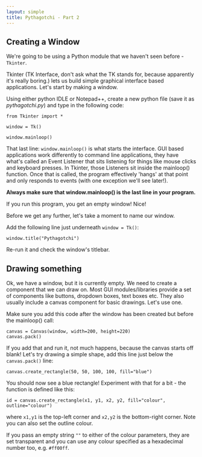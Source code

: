 ```yaml
---
layout: simple
title: Pythagotchi - Part 2
---
```


## Creating a Window

We're going to be using a Python module that we haven't seen before - `Tkinter`.

Tkinter (TK Interface, don't ask what the TK stands for, because apparently it's really boring.) lets us build simple graphical interface based applications. Let's start by making a window.

Using either python IDLE or Notepad++, create a new python file (save it as *pythagotchi.py*) and type in the following code:

```
from Tkinter import *

window = Tk()

window.mainloop()
```

That last line: `window.mainloop()` is what starts the interface. GUI based applications work differently to command line applications, they have what's called an Event Listener that sits listening for things like mouse clicks and keyboard presses. In Tkinter, those Listeners sit inside the mainloop() function. Once that is called, the program effectively 'hangs' at that point and only responds to events (with one exception we'll see later!).

**Always make sure that window.mainloop() is the last line in your program.**

If you run this program, you get an empty window! Nice!

Before we get any further, let's take a moment to name our window.

Add the following line just underneath `window = Tk()`:

```
window.title("Pythagotchi")
```

Re-run it and check the window's titlebar.

## Drawing something

Ok, we have a window, but it is currently empty. We need to create a component that we can draw on. Most GUI modules/libraries provide a set of components like buttons, dropdown boxes, text boxes etc. They also usually include a canvas component for basic drawings. Let's use one.

Make sure you add this code after the window has been created but before the mainloop() call:

```
canvas = Canvas(window, width=200, height=220)
canvas.pack()
```

If you add that and run it, not much happens, because the canvas starts off blank! Let's try drawing a simple shape, add this line just below the `canvas.pack()` line:

```
canvas.create_rectangle(50, 50, 100, 100, fill="blue")
```

You should now see a blue rectangle! Experiment with that for a bit - the function is defined like this:

```
id = canvas.create_rectangle(x1, y1, x2, y2, fill="colour", outline="colour")
```

where `x1,y1` is the top-left corner and `x2,y2` is the bottom-right corner. Note you can also set the outline colour.

If you pass an empty string `""` to either of the colour parameters, they are set transparent and you can use any colour specified as a hexadecimal number too, e.g. `#ff00ff`.